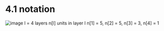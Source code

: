 # 4.1 notation
![image](https://user-images.githubusercontent.com/71109255/121980669-ef778580-cdbe-11eb-8564-0fcd402cdbfe.png)
l = 4              layers
n[l]               units in layer l
n[1] = 5, n[2] = 5, n[3] = 3, n[4] = 1
